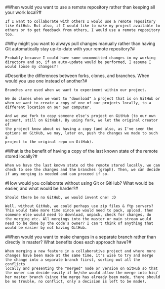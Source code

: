 #When would you want to use a remote repository rather than keeping all your work local?#

    If I want to collaborate with others I would use a remote repository
    like GitHub. But also, if I would like to make my project available to
    others or to get feedback from others, I would use a remote repository
    too.

#Why might you want to always pull changes manually rather than having Git automatically stay up-to-date with your remote repository?#

    Probably because I could have some uncommitted changes in my working
    directory and so, if an auto-update would be performed, I assume I
    would loose my changes?!

#Describe the differences between forks, clones, and branches. When would you use one instead of another?#

    Branches are used when we want to experiment within our project.

    We do clones when we want to "download" a project that is on GitHub or
    when we want to create a copy of one of our projects locally, to a
    different location on our own computer.

    And we use fork to copy someone else's project on GitHub (to our own
    account, still on GitHub). By using fork, we let the original creator of
    the project know about us having a copy (and also, as I've seen the
    options on GitHub, we may, later on, push the changes we made to such a
    project to the original repo on GitHub).

#What is the benefit of having a copy of the last known state of the remote stored locally?#

    When we have the last known state od the remote stored locally, we can
    check to see the changes and the branches (graph). Then, we can decide
    if any merging is needed and can proceed if so.

#How would you collaborate without using Git or GitHub? What would be easier, and what would be harder?#

    Should there be no GitHub, we would invent one! :D

    Well, without GitHub, we could perhaps use zip files & ftp servers?
    This would take more time since we would need to pack, upload, then
    someone else would need to download, unpack, check for changes, do
    the merging etc. All mergings into the master or main stream would
    need to be done by the code's owner? I can't think of anything that
    would be easier by not having GitHub.

#When would you want to make changes in a separate branch rather than directly in master? What benefits does each approach have?#

    When merging a new feature in a collaborative project and where more
    changes have been made at the same time, it's wise to try and merge
    the change into a separate branch fiirst, sorting out all the conflicts
    locally and presenting the "merged" node or version on GitHub so that
    the owner can decide easily if he/she would allow the merge into his/
    her master branch (since the merge has already been made, there should
    be no trouble, no conflict, only a decision is left to be made).


